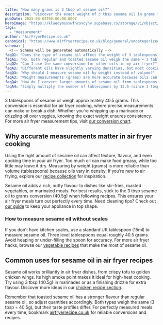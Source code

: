 ```yaml
---
title: "How many grams is 3 tbsp of sesame oil?"
description: "Discover the exact weight of 3 tbsp sesame oil in grams for precise air fryer cooking. Get conversions, tips, and recipe ideas!"
pubDate: 2025-08-04T00:00:00.000Z
heroImage: "https://klueoymssxwfnxsvcyhv.supabase.co/storage/v1/object/public/Shmucket/how-many-grams-is-3-tbsp-sesame-oil.webp"
tags:
  - "measurement"
author: "AirFryerRecipe.co.uk"
canonical: "https://www.airfryerrecipe.co.uk/blog/general/uncategorized/how-many-grams-is-3-tbsp-sesame-oil"
schema: |
  <!-- Schema will be generated automatically -->
faqQ1: "Does the type of sesame oil affect the weight of 3 tablespoons?"
faqA1: "No, both regular and toasted sesame oil weigh the same – 3 tablespoons equal approximately 40.5 grams. The difference lies in flavour intensity, not density. Toasted sesame oil has a stronger taste, so you might use less of it in recipes."
faqQ2: "Can I use the same conversion for other oils in my air fryer?"
faqA2: "Different oils have slightly varying densities, but most cooking oils (like olive or vegetable oil) are close enough that 3 tablespoons will weigh roughly 40-42 grams. For precise air fryer results, it’s best to check specific conversions for each oil type."
faqQ3: "Why should I measure sesame oil by weight instead of volume?"
faqA3: "Weight measurements (grams) are more accurate because oils can settle or create air pockets when measured by volume (tablespoons). This precision matters in air fryer cooking where even small quantity differences can affect crispiness and cooking time."
faqQ4: "How do I convert larger amounts of sesame oil from tablespoons to grams?"
faqA4: "Simply multiply the number of tablespoons by 13.5 (since 1 tbsp ≈ 13.5g). For example, 6 tablespoons would be about 81 grams. This scaling works for any quantity, making it easy to adjust air fryer recipes up or down."
---
```

<p>3 tablespoons of sesame oil weigh approximately 40.5 grams. This conversion is essential for air fryer cooking, where precise measurements can make or break a dish. Whether you’re whipping up a marinade or drizzling oil over veggies, knowing the exact weight ensures consistency. For more air fryer measurement tips, visit <a href=https://www.airfryerrecipe.co.uk/air-fryer-conversion-chart>our conversion chart</a>.</p>  

<h2>Why accurate measurements matter in air fryer cooking</h2>  
<p>Using the right amount of sesame oil can affect texture, flavour, and even cooking time in your air fryer. Too much oil can make food greasy, while too little may leave it dry. Measuring by weight (grams) is more reliable than volume (tablespoons) because oils vary in density. If you’re new to air frying, explore our <a href=https://www.airfryerrecipe.co.uk/recipes>recipe collection</a> for inspiration.</p>  

<p>Sesame oil adds a rich, nutty flavour to dishes like stir-fries, roasted vegetables, or marinated meats. For best results, stick to the 3 tbsp sesame oil to grams conversion (40.5g) when following recipes. This ensures your air fryer meals turn out perfectly every time. Need cleaning tips? Check out <a href=https://www.airfryerrecipe.co.uk/air-fryer-cleaner>our guide</a> to keep your appliance in top shape.</p>  

<h3>How to measure sesame oil without scales</h3>  
<p>If you don’t have kitchen scales, use a standard UK tablespoon (15ml) to measure sesame oil. Three level tablespoons equal roughly 40.5 grams. Avoid heaping or under-filling the spoon for accuracy. For more air fryer hacks, browse our <a href=https://www.airfryerrecipe.co.uk/recipe-category/vegetables>vegetable recipes</a> that make the most of sesame oil.</p>  

<h2>Common uses for sesame oil in air fryer recipes</h2>  
<p>Sesame oil works brilliantly in air fryer dishes, from crispy tofu to golden chicken wings. Its high smoke point makes it ideal for high-heat cooking. Try using 3 tbsp (40.5g) in marinades or as a finishing drizzle for extra flavour. Discover more ideas in our <a href=https://www.airfryerrecipe.co.uk/recipe-category/chicken>chicken recipe section</a>.</p>  

<p>Remember that toasted sesame oil has a stronger flavour than regular sesame oil, so adjust quantities accordingly. Both types weigh the same (3 tbsp = 40.5g), but their taste profiles differ. For perfectly measured meals every time, bookmark <a href=https://www.airfryerrecipe.co.uk>airfryerrecipe.co.uk</a> for reliable conversions and recipes.</p>
